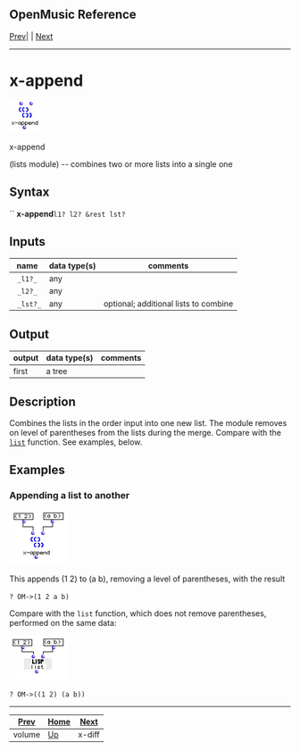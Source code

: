 OpenMusic Reference  
---  
[Prev](volume)| | [Next](x-diff)  
  
* * *

# x-append

![](figures/functions/lists/x-append.png)

  
  
x-append  
  
(lists module) \-- combines two or more lists into a single one  

## Syntax

`` **x-append**` l1? l2? &rest lst? `

## Inputs

name| data type(s)| comments  
---|---|---  
` _l1?_`|  any|  
` _l2?_`|  any|  
` _lst?_`|  any| optional; additional lists to combine  
  
## Output

output| data type(s)| comments  
---|---|---  
first| a tree|  
  
## Description

Combines the lists in the order input into one new list. The module removes on
level of parentheses from the lists during the merge. Compare with the
[`list`](list) function. See examples, below.

## Examples

### Appending a list to another

![](figures/functions/lists/x-appendEX1.png)

This appends (1 2) to (a b), removing a level of parentheses, with the result

`? OM->(1 2 a b)`

Compare with the `list` function, which does not remove parentheses, performed
on the same data:

![](figures/functions/lists/x-appendEX2.png)

`? OM->((1 2) (a b))`

* * *

[Prev](volume)| [Home](index)| [Next](x-diff)  
---|---|---  
volume| [Up](funcref.main)| x-diff

